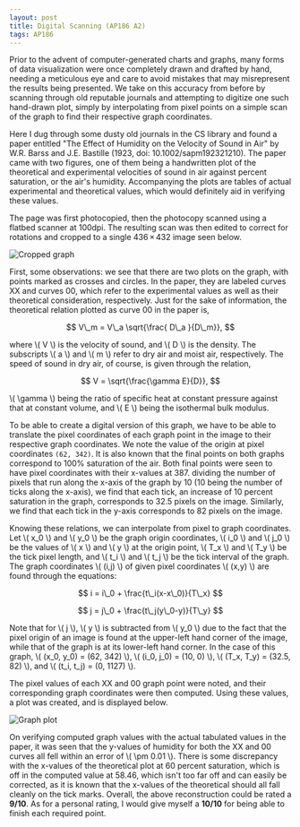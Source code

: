 ```yaml
---
layout: post
title: Digital Scanning (AP186 A2)
tags: AP186
---  
```


Prior to the advent of computer-generated charts and graphs, many forms of data visualization were once completely drawn and drafted by hand, needing a meticulous eye and care to avoid mistakes that may misrepresent the results being presented. We take on this accuracy from before by scanning through old reputable journals and attempting to digitize one such hand-drawn plot, simply by interpolating from pixel points on a simple scan of the graph to find their respective graph coordinates. 

Here I dug through some dusty old journals in the CS library and found a paper entitled "The Effect of Humidity on the Velocity of Sound in Air" by W.R. Barss and J.E. Bastille (1923, doi: 10.1002/sapm192321210). The paper came with two figures, one of them being a handwritten plot of the theoretical and experimental velocities of sound in air against percent saturation, or the air's humidity. Accompanying the plots are tables of actual experimental and theoretical values, which would definitely aid in verifying these values.

The page was first photocopied, then the photocopy scanned using a flatbed scanner at 100dpi. The resulting scan was then edited to correct for rotations and cropped to a single 436 × 432 image seen below. 

![Cropped graph](https://s9.postimg.org/3qap8051r/cropscan.jpg)

First, some observations: we see that there are two plots on the graph, with points marked as crosses and circles. In the paper, they are labeled curves XX and curves 00, which refer to the experimental values as well as their theoretical consideration, respectively. Just for the sake of information, the theoretical relation plotted as curve 00 in the paper is,

$$ V\_m = V\_a \sqrt{\frac{ D\_a }{D\_m}}, $$

where \\( V \\) is the velocity of sound, and \\( D \\) is the density. The subscripts \\( a \\) and \\( m \\) refer to dry air and moist air, respectively. The speed of sound in dry air, of course, is given through the relation,

$$ V = \sqrt{\frac{\gamma E}{D}}, $$

\\( \gamma \\) being the ratio of specific heat at constant pressure against that at constant volume, and \\( E \\) being the isothermal bulk modulus.

To be able to create a digital version of this graph, we have to be able to translate the pixel coordinates of each graph point in the image to their respective graph coordinates. We note the value of the origin at pixel coordinates `(62, 342)`. It is also known that the final points on both graphs correspond to 100% saturation of the air. Both final points were seen to have pixel coordinates with their x-values at 387. dividing the number of pixels that run along the x-axis of the graph by 10 (10 being the number of ticks along the x-axis), we find that each tick, an increase of 10 percent saturation in the graph, corresponds to 32.5 pixels on the image. Similarly, we find that each tick in the y-axis corresponds to 82 pixels on the image. 

Knowing these relations, we can interpolate from pixel to graph coordinates. Let \\( x\_0 \\) and \\( y\_0 \\) be the graph origin coordinates, \\( i\_0 \\) and \\( j\_0 \\) be the values of \\( x \\) and \\( y \\) at the origin point, \\( T\_x \\) and \\( T\_y \\) be the tick pixel length, and \\( t\_i \\) and \\( t\_j \\) be the tick interval of the graph. The graph coordinates \\( (i,j) \\) of given pixel coordinates \\( (x,y) \\) are found through the equations:

$$ i = i\_0 + \frac{t\_i(x-x\_0)}{T\_x} $$

$$ j = j\_0 + \frac{t\_j(y\_0-y)}{T\_y} $$

Note that for \\( j \\), \\( y \\) is subtracted from \\( y\_0 \\) due to the fact that the pixel origin of an image is found at the upper-left hand corner of the image, while that of the graph is at its lower-left hand corner. In the case of this graph, \\( (x\_0, y\_0) = (62, 342) \\), \\( (i\_0, j\_0) = (10, 0) \\), \\( (T\_x, T\_y) = (32.5, 82) \\), and \\( (t\_i, t\_j) = (0, 1127) \\).

The pixel values of each XX and 00 graph point were noted, and their corresponding graph coordinates were then computed. Using these values, a plot was created, and is displayed below.

![Graph plot](https://s12.postimg.org/crqr65odp/graphplot.png)

On verifying computed graph values with the actual tabulated values in the paper, it was seen that the y-values of humidity for both the XX and 00 curves all fell within an error of \\( \pm 0.01 \\). There is some discrepancy with the x-values of the theoretical plot at 60 percent saturation, which is off in the computed value at 58.46, which isn't too far off and can easily be corrected, as it is known that the x-values of the theoretical should all fall cleanly on the tick marks. Overall, the above reconstruction could be rated a **9/10**. As for a personal rating, I would give myself a **10/10** for being able to finish each required point. 

